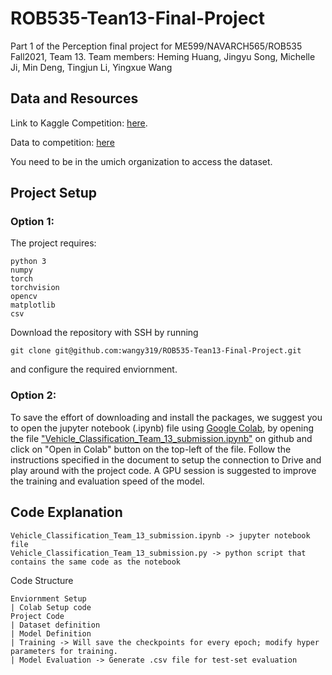 # ROB535-Tean13-Final-Project
Part 1 of the Perception final project for ME599/NAVARCH565/ROB535 Fall2021, Team 13. 
Team members: 
Heming Huang, Jingyu Song, Michelle Ji, Min Deng, Tingjun Li, Yingxue Wang



## Data and Resources

Link to Kaggle Competition: [here](https://www.kaggle.com/c/rob535-fall2021-task1/overview).

Data to competition: [here](https://drive.google.com/drive/u/1/folders/15LPTXADcZGv0ZE262yqdwFHDTnP_R_Bx)

You need to be in the umich organization to access the dataset.


## Project Setup

### Option 1: 
The project requires:
```
python 3
numpy
torch
torchvision
opencv
matplotlib
csv
```
Download the repository with SSH by running 
```
git clone git@github.com:wangy319/ROB535-Tean13-Final-Project.git
```
and configure the required enviornment. 

### Option 2: 

To save the effort of downloading and install the packages, we suggest you to open the jupyter notebook (.ipynb) file using [Google Colab](https://colab.research.google.com/?utm_source=scs-index), by opening the file ["Vehicle_Classification_Team_13_submission.ipynb"](https://github.com/wangy319/ROB535-Tean13-Final-Project/blob/main/Vehicle_Classification_Team_13_submission.ipynb) on github and click on "Open in Colab" button on the top-left of the file. Follow the instructions specified in the document to setup the connection to Drive and play around with the project code. A GPU session is suggested to improve the training and evaluation speed of the model.


## Code Explanation

```
Vehicle_Classification_Team_13_submission.ipynb -> jupyter notebook file
Vehicle_Classification_Team_13_submission.py -> python script that contains the same code as the notebook
```

Code Structure
```
Enviornment Setup
| Colab Setup code
Project Code
| Dataset definition
| Model Definition
| Training -> Will save the checkpoints for every epoch; modify hyper parameters for training.
| Model Evaluation -> Generate .csv file for test-set evaluation

```





